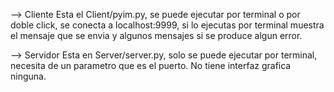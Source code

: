 --> Cliente
Esta el Client/pyim.py, se puede ejecutar por terminal o por doble click,
se conecta a localhost:9999, si lo ejecutas por terminal muestra el mensaje
que se envia y algunos mensajes si se produce algun error.

--> Servidor
Esta en Server/server.py, solo se puede ejecutar por terminal, necesita de un parametro
que es el puerto. No tiene interfaz grafica ninguna.